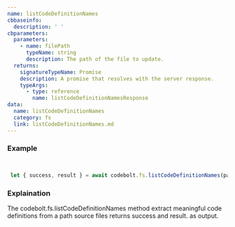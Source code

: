 ```yaml
---
name: listCodeDefinitionNames
cbbaseinfo:
  description: ' '
cbparameters:
  parameters:
    - name: filePath
      typeName: string
      description: The path of the file to update.
  returns:
    signatureTypeName: Promise
    description: A promise that resolves with the server response.
    typeArgs:
      - type: reference
        name: listCodeDefinitionNamesResponse
data:
  name: listCodeDefinitionNames
  category: fs
  link: listCodeDefinitionNames.md
---
```

<CBBaseInfo/> 
 <CBParameters/>



### Example 
```js


 let { success, result } = await codebolt.fs.listCodeDefinitionNames(path);

```

### Explaination

The codebolt.fs.listCodeDefinitionNames method extract meaningful code definitions from a path source files
returns success and result. as output.